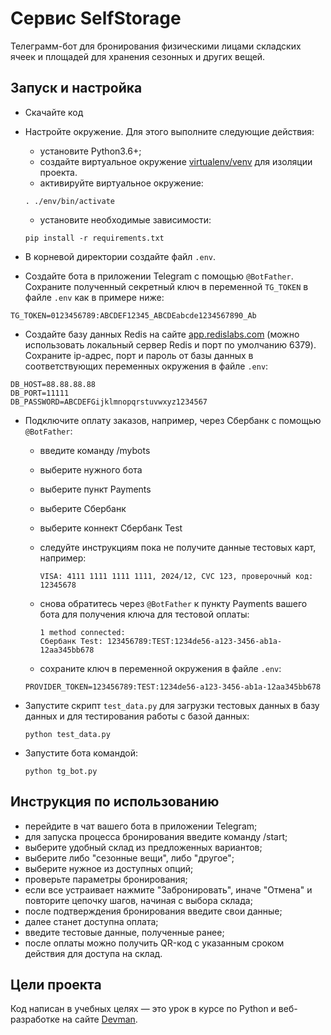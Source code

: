 # Сервис SelfStorage

Телеграмм-бот для бронирования физическими лицами складских ячеек и площадей для хранения сезонных и других вещей.

## Запуск и настройка

- Скачайте код
- Настройте окружение. Для этого выполните следующие действия:
    - установите Python3.6+;
    - создайте виртуальное окружение [virtualenv/venv](https://docs.python.org/3/library/venv.html) для изоляции проекта.
    - активируйте виртуальное окружение:
  
    ```. ./env/bin/activate```
    - установите необходимые зависимости:

    ```pip install -r requirements.txt```
- В корневой директории создайте файл ```.env```.
- Создайте бота в приложении Telegram с помощью ```@BotFather```. Сохраните полученный секретный ключ в переменной ```TG_TOKEN``` в файле ```.env``` как в примере ниже:

```TG_TOKEN=0123456789:ABCDEF12345_ABCDEabcde1234567890_Ab```
- Создайте базу данных Redis на сайте [app.redislabs.com](https://app.redislabs.com/) (можно использовать локальный сервер Redis и порт по умолчанию 6379). Сохраните ip-адрес, порт и пароль от базы данных в соответствующих переменных окружения в файле ```.env```:

```
DB_HOST=88.88.88.88
DB_PORT=11111
DB_PASSWORD=ABCDEFGijklmnopqrstuvwxyz1234567
```
- Подключите оплату заказов, например, через Сбербанк с помощью ```@BotFather```:
    - введите команду /mybots
    - выберите нужного бота
    - выберите пункт Payments
    - выберите Сбербанк
    - выберите коннект Сбербанк Test
    - следуйте инструкциям пока не получите данные тестовых карт, например:
        
        ```
        VISA: 4111 1111 1111 1111, 2024/12, CVC 123, проверочный код: 12345678
        ```
    - снова обратитесь через ```@BotFather``` к пункту Payments вашего бота для получения ключа для тестовой оплаты:
        
        ```
        1 method connected:
        Сбербанк Test: 123456789:TEST:1234de56-a123-3456-ab1a-12aa345bb678
        ```
    - сохраните ключ в переменной окружения в файле ```.env```:

    ```PROVIDER_TOKEN=123456789:TEST:1234de56-a123-3456-ab1a-12aa345bb678```
- Запустите скрипт ```test_data.py``` для загрузки тестовых данных в базу данных и для тестирования работы с базой данных:

    ```
    python test_data.py
     ```
- Запустите бота командой:

     ```
    python tg_bot.py
    ```
## Инструкция по использованию

- перейдите в чат вашего бота в приложении Telegram;
- для запуска процесса бронирования введите команду /start;
- выберите удобный склад из предложенных вариантов;
- выберите либо "сезонные вещи", либо "другое";
- выберите нужное из доступных опций;
- проверьте параметры бронирования;
- если все устраивает нажмите "Забронировать", иначе "Отмена" и повторите цепочку шагов, начиная с выбора склада;
- после подтверждения бронирования введите свои данные;
- далее станет доступна оплата;
- введите тестовые данные, полученные ранее;
- после оплаты можно получить QR-код с указанным сроком действия для доступа на склад.

## Цели проекта

Код написан в учебных целях — это урок в курсе по Python и веб-разработке на сайте [Devman](https://dvmn.org).
